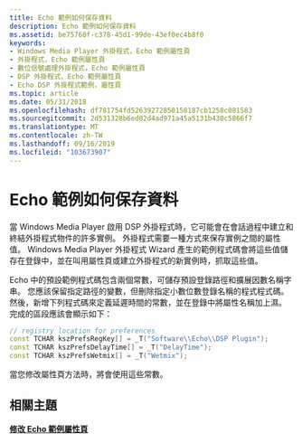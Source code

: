 ```yaml
---
title: Echo 範例如何保存資料
description: Echo 範例如何保存資料
ms.assetid: be75760f-c378-45d1-99de-43ef0ec4b8f0
keywords:
- Windows Media Player 外掛程式，Echo 範例屬性頁
- 外掛程式，Echo 範例屬性頁
- 數位信號處理外掛程式，Echo 範例屬性頁
- DSP 外掛程式，Echo 範例屬性頁
- Echo DSP 外掛程式範例，屬性頁
ms.topic: article
ms.date: 05/31/2018
ms.openlocfilehash: df781754fd52639272850158187cb1258c081583
ms.sourcegitcommit: 2d531328b6ed82d4ad971a45a5131b430c5866f7
ms.translationtype: MT
ms.contentlocale: zh-TW
ms.lasthandoff: 09/16/2019
ms.locfileid: "103673907"
---
```

# <a name="how-the-echo-sample-persists-data"></a>Echo 範例如何保存資料

當 Windows Media Player 啟用 DSP 外掛程式時，它可能會在會話過程中建立和終結外掛程式物件的許多實例。 外掛程式需要一種方式來保存實例之間的屬性值。 Windows Media Player 外掛程式 Wizard 產生的範例程式碼會將這些值儲存在登錄中，並在叫用屬性頁或建立外掛程式的新實例時，抓取這些值。

Echo 中的預設範例程式碼包含兩個常數，可儲存預設登錄路徑和擴展因數名稱字串。 您應該保留指定路徑的變數，但刪除指定小數位數登錄名稱的程式程式碼。 然後，新增下列程式碼來定義延遲時間的常數，並在登錄中將屬性名稱加上濕。 完成的區段應該會顯示如下：


```C++
// registry location for preferences
const TCHAR kszPrefsRegKey[] = _T("Software\\Echo\\DSP Plugin");
const TCHAR kszPrefsDelayTime[] = _T("DelayTime");
const TCHAR kszPrefsWetmix[] = _T("Wetmix");

```



當您修改屬性頁方法時，將會使用這些常數。

## <a name="related-topics"></a>相關主題

<dl> <dt>

[**修改 Echo 範例屬性頁**](modifying-the-echo-sample-property-page.md)
</dt> </dl>

 

 




